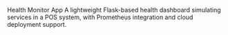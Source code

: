 Health Monitor App
A lightweight Flask-based health dashboard simulating services in a POS system, with Prometheus integration and cloud deployment support.
